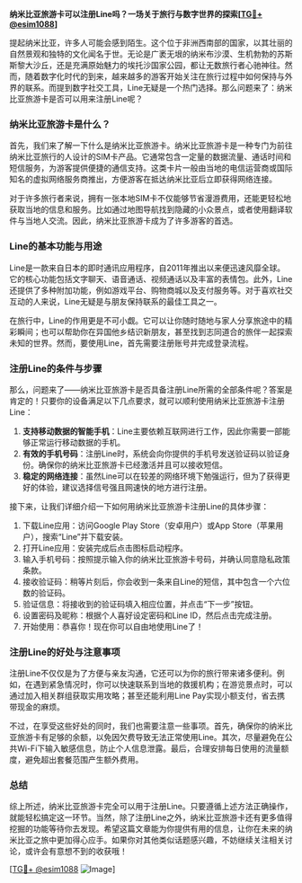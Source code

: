 **纳米比亚旅游卡可以注册Line吗？一场关于旅行与数字世界的探索[[TG💪+ @esim1088](https://t.me/s/esim1088)]**

提起纳米比亚，许多人可能会感到陌生。这个位于非洲西南部的国家，以其壮丽的自然景观和独特的文化闻名于世。无论是广袤无垠的纳米布沙漠、生机勃勃的苏斯斯黎大沙丘，还是充满原始魅力的埃托沙国家公园，都让无数旅行者心驰神往。然而，随着数字化时代的到来，越来越多的游客开始关注在旅行过程中如何保持与外界的联系。而提到数字社交工具，Line无疑是一个热门选择。那么问题来了：纳米比亚旅游卡是否可以用来注册Line呢？

### 纳米比亚旅游卡是什么？

首先，我们来了解一下什么是纳米比亚旅游卡。纳米比亚旅游卡是一种专门为前往纳米比亚旅行的人设计的SIM卡产品。它通常包含一定量的数据流量、通话时间和短信服务，为游客提供便捷的通信支持。这类卡片一般由当地的电信运营商或国际知名的虚拟网络服务商推出，方便游客在抵达纳米比亚后立即获得网络连接。

对于许多旅行者来说，拥有一张本地SIM卡不仅能够节省漫游费用，还能更轻松地获取当地的信息和服务。比如通过地图导航找到隐藏的小众景点，或者使用翻译软件与当地人交流。因此，纳米比亚旅游卡成为了许多游客的首选。

### Line的基本功能与用途

Line是一款来自日本的即时通讯应用程序，自2011年推出以来便迅速风靡全球。它的核心功能包括文字聊天、语音通话、视频通话以及丰富的表情包。此外，Line还提供了多种附加功能，例如游戏平台、购物商城以及支付服务等。对于喜欢社交互动的人来说，Line无疑是与朋友保持联系的最佳工具之一。

在旅行中，Line的作用更是不可小觑。它可以让你随时随地与家人分享旅途中的精彩瞬间；也可以帮助你在异国他乡结识新朋友，甚至找到志同道合的旅伴一起探索未知的世界。然而，要使用Line，首先需要注册账号并完成登录流程。

### 注册Line的条件与步骤

那么，问题来了——纳米比亚旅游卡是否具备注册Line所需的全部条件呢？答案是肯定的！只要你的设备满足以下几点要求，就可以顺利使用纳米比亚旅游卡注册Line：

1. **支持移动数据的智能手机**：Line主要依赖互联网进行工作，因此你需要一部能够正常运行移动数据的手机。
2. **有效的手机号码**：注册Line时，系统会向你提供的手机号发送验证码以验证身份。确保你的纳米比亚旅游卡已经激活并且可以接收短信。
3. **稳定的网络连接**：虽然Line可以在较差的网络环境下勉强运行，但为了获得更好的体验，建议选择信号强且网速快的地方进行注册。

接下来，让我们详细介绍一下如何用纳米比亚旅游卡注册Line的具体步骤：

1. 下载Line应用：访问Google Play Store（安卓用户）或App Store（苹果用户），搜索“Line”并下载安装。
2. 打开Line应用：安装完成后点击图标启动程序。
3. 输入手机号码：按照提示输入你的纳米比亚旅游卡号码，并确认同意隐私政策条款。
4. 接收验证码：稍等片刻后，你会收到一条来自Line的短信，其中包含一个六位数的验证码。
5. 验证信息：将接收到的验证码填入相应位置，并点击“下一步”按钮。
6. 设置密码及昵称：根据个人喜好设定密码和Line ID，然后点击完成注册。
7. 开始使用：恭喜你！现在你可以自由地使用Line了！

### 注册Line的好处与注意事项

注册Line不仅仅是为了方便与亲友沟通，它还可以为你的旅行带来诸多便利。例如，在遇到紧急情况时，你可以快速联系到当地的救援机构；在游览景点时，可以通过加入相关群组获取实用攻略；甚至还能利用Line Pay实现小额支付，省去携带现金的麻烦。

不过，在享受这些好处的同时，我们也需要注意一些事项。首先，确保你的纳米比亚旅游卡有足够的余额，以免因欠费导致无法正常使用Line。其次，尽量避免在公共Wi-Fi下输入敏感信息，防止个人信息泄露。最后，合理安排每日使用的流量额度，避免超出套餐范围产生额外费用。

### 总结

综上所述，纳米比亚旅游卡完全可以用于注册Line。只要遵循上述方法正确操作，就能轻松搞定这一环节。当然，除了注册Line之外，纳米比亚旅游卡还有更多值得挖掘的功能等待你去发现。希望这篇文章能为你提供有用的信息，让你在未来的纳米比亚之旅中更加得心应手。如果你对其他类似话题感兴趣，不妨继续关注相关讨论，或许会有意想不到的收获哦！

[[TG💪+ @esim1088](https://t.me/s/esim1088) ![Image](https://i.postimg.cc/4NQfJmqS/Snipaste-2025-05-13-00-14-12.png)]